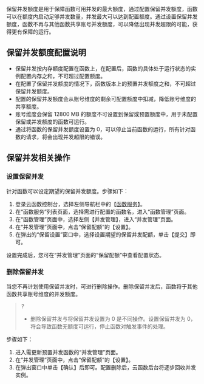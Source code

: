 保留并发额度是用于保障函数可用并发的最大额度，通过配置保留并发额度，函数可以在额度内启动足够并发数量，并发最大可以达到配置额度。通过设置保留并发额度，函数不再与其他函数共享账号并发额度，可以降低出现并发超限的可能，获得更有保障的运行。



## 保留并发额度配置说明

* 保留并发按内存额度配置在函数上，在配置后，函数的具体处于运行状态的实例配置内存之和，不可超过配置额度。
* 在配置了保留并发额度的情况下，函数版本上的预置并发额度之和，不可超过保留并发额度。
* 配置的保留并发额度会从账号维度的剩余可配置额度中扣减，降低账号维度的共享额度。
* 账号维度会保留 12800 MB 的额度不可设置到保留或预置额度中，用于未配置保留或并发额度的函数可运行。
* 通过将函数的保留并发额度设置为 0，可以停止当前函数的运行，所有针对函数的请求，将会出现并发超限的错误。



## 保留并发相关操作

### 设置保留并发

针对函数可以设定期望的保留并发额度。步骤如下：

1. 登录云函数控制台，选择左侧导航栏中的【[函数服务](https://console.cloud.tencent.com/scf/list)】。
2. 在“函数服务”列表页面，选择需进行配置的函数名，进入“函数管理”页面。
3. 在“函数管理”页面中，选择左侧【并发管理】，进入“并发管理”页面。
4. 在“并发管理”页面中，点击“保留配额”的【设置】。
5. 在弹出的“保留设置”窗口中，选择设置期望的保留并发配额，单击【提交】即可。

设置完成后，您可在“并发管理”页面的“保留配额”中查看配置状态。

### 删除保留并发

当您不再计划使用保留并发时，可进行删除操作。删除保留并发后，函数将于其他函数共享账号维度的并发额度。

>?
>
>- 删除保留并发与将保留并发设置为 0 是不同操作。设置保留并发为 0，将会导致函数无额度可运行，停止函数对触发事件的处理。

步骤如下：

1. 进入需更新预置并发函数的“并发管理”页面。
2. 在“并发管理”页面中，点击“保留配额”的【设置】。
3. 在弹出窗口中单击【确认】后即可。配置删除后，云函数后台将逐步回收并发实例。

